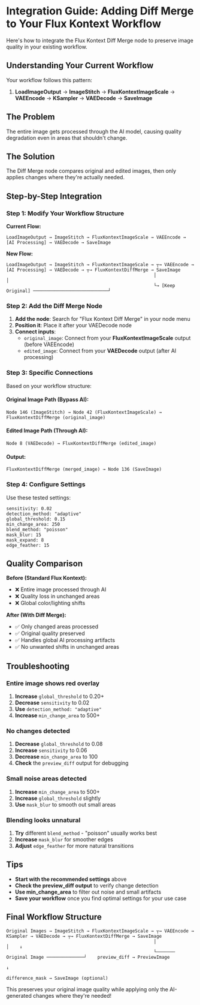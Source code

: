 # Integration Guide: Adding Diff Merge to Your Flux Kontext Workflow

Here's how to integrate the Flux Kontext Diff Merge node to preserve image quality in your existing workflow.

## Understanding Your Current Workflow

Your workflow follows this pattern:
1. **LoadImageOutput** → **ImageStitch** → **FluxKontextImageScale** → **VAEEncode** → **KSampler** → **VAEDecode** → **SaveImage**

## The Problem
The entire image gets processed through the AI model, causing quality degradation even in areas that shouldn't change.

## The Solution
The Diff Merge node compares original and edited images, then only applies changes where they're actually needed.

## Step-by-Step Integration

### Step 1: Modify Your Workflow Structure

**Current Flow:**
```
LoadImageOutput → ImageStitch → FluxKontextImageScale → VAEEncode → [AI Processing] → VAEDecode → SaveImage
```

**New Flow:**
```
LoadImageOutput → ImageStitch → FluxKontextImageScale → ┬→ VAEEncode → [AI Processing] → VAEDecode → ┬→ FluxKontextDiffMerge → SaveImage
                                                       │                                            │
                                                       └→ [Keep Original] ────────────────────────────┘
```

### Step 2: Add the Diff Merge Node
1. **Add the node**: Search for "Flux Kontext Diff Merge" in your node menu
2. **Position it**: Place it after your VAEDecode node
3. **Connect inputs**:
   - `original_image`: Connect from your **FluxKontextImageScale** output (before VAEEncode)
   - `edited_image`: Connect from your **VAEDecode** output (after AI processing)

### Step 3: Specific Connections

Based on your workflow structure:

#### Original Image Path (Bypass AI):
```
Node 146 (ImageStitch) → Node 42 (FluxKontextImageScale) → FluxKontextDiffMerge (original_image)
```

#### Edited Image Path (Through AI):
```
Node 8 (VAEDecode) → FluxKontextDiffMerge (edited_image)
```

#### Output:
```
FluxKontextDiffMerge (merged_image) → Node 136 (SaveImage)
```

### Step 4: Configure Settings

Use these tested settings:

```
sensitivity: 0.02
detection_method: "adaptive"
global_threshold: 0.15
min_change_area: 250
blend_method: "poisson"
mask_blur: 15
mask_expand: 8
edge_feather: 15
```

## Quality Comparison

**Before (Standard Flux Kontext):**
- ❌ Entire image processed through AI
- ❌ Quality loss in unchanged areas
- ❌ Global color/lighting shifts

**After (With Diff Merge):**
- ✅ Only changed areas processed
- ✅ Original quality preserved
- ✅ Handles global AI processing artifacts
- ✅ No unwanted shifts in unchanged areas

## Troubleshooting

### Entire image shows red overlay
1. **Increase** `global_threshold` to 0.20+
2. **Decrease** `sensitivity` to 0.02
3. **Use** `detection_method: "adaptive"`
4. **Increase** `min_change_area` to 500+

### No changes detected
1. **Decrease** `global_threshold` to 0.08
2. **Increase** `sensitivity` to 0.06
3. **Decrease** `min_change_area` to 100
4. **Check** the `preview_diff` output for debugging

### Small noise areas detected
1. **Increase** `min_change_area` to 500+
2. **Increase** `global_threshold` slightly
3. **Use** `mask_blur` to smooth out small areas

### Blending looks unnatural
1. **Try** different `blend_method` - "poisson" usually works best
2. **Increase** `mask_blur` for smoother edges
3. **Adjust** `edge_feather` for more natural transitions

## Tips

- **Start with the recommended settings** above
- **Check the preview_diff output** to verify change detection
- **Use min_change_area** to filter out noise and small artifacts
- **Save your workflow** once you find optimal settings for your use case

## Final Workflow Structure

```
Original Images → ImageStitch → FluxKontextImageScale → ┬→ VAEEncode → KSampler → VAEDecode → ┬→ FluxKontextDiffMerge → SaveImage
                                                       │                                      │    ↓
                                                       └─────── Original Image ──────────────┘    preview_diff → PreviewImage
                                                                                                   ↓
                                                                                                   difference_mask → SaveImage (optional)
```

This preserves your original image quality while applying only the AI-generated changes where they're needed! 